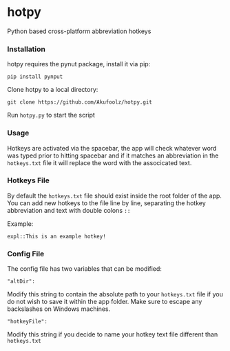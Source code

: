# hotpy
Python based cross-platform abbreviation hotkeys

### Installation
hotpy requires the pynut package, install it via pip:

`pip install pynput`

Clone hotpy to a local directory:

`git clone https://github.com/Akufoolz/hotpy.git`

Run `hotpy.py` to start the script

### Usage

Hotkeys are activated via the spacebar, the app will check whatever word was typed prior to hitting spacebar and if it matches an abbreviation in the `hotkeys.txt` file it will replace the word with the associcated text.

### Hotkeys File
By default the `hotkeys.txt` file should exist inside the root folder of the app. You can add new hotkeys to the file line by line, separating the hotkey abbreviation and text with double colons `::`

Example:

`expl::This is an example hotkey!`

### Config File
The config file has two variables that can be modified:

`"altDir":`

Modify this string to contain the absolute path to your `hotkeys.txt` file if you do not wish to save it within the app folder. Make sure to escape any backslashes on Windows machines.

`"hotkeyFile":`

Modify this string if you decide to name your hotkey text file different than `hotkeys.txt`